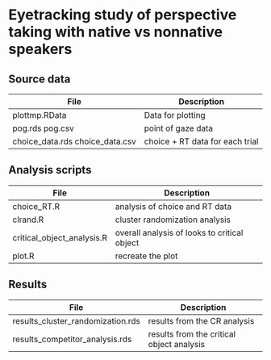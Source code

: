 # Eyetracking study of perspective taking with native vs nonnative speakers

## Source data

 File            | Description                      |
-----------------|---------------------------------|
 plottmp.RData   | Data for plotting               |
 pog.rds pog.csv         | point of gaze data              |
 choice\_data.rds choice\_data.csv | choice + RT data for each trial |

## Analysis scripts

 File                       | Description                                  |
----------------------------|----------------------------------------------|
 choice\_RT.R                | analysis of choice and RT data                 |
 clrand.R                   | cluster randomization analysis               |
 critical\_object\_analysis.R | overall analysis of looks to critical object |
 plot.R                     | recreate the plot                            |

## Results

 File                              | Description                               |
-----------------------------------|-------------------------------------------|
 results\_cluster\_randomization.rds | results from the CR analysis              |
 results\_competitor\_analysis.rds   | results from the critical object analysis |
